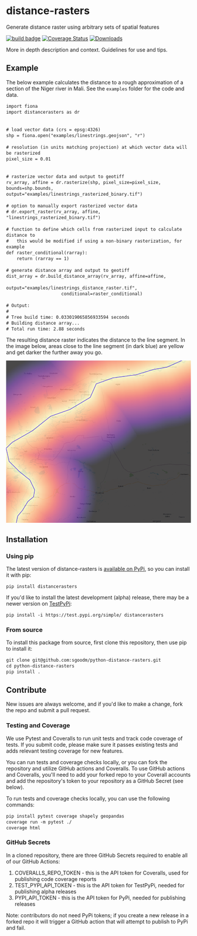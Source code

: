 # distance-rasters

Generate distance raster using arbitrary sets of spatial features

[![build badge](https://github.com/sgoodm/python-distance-rasters/actions/workflows/test-with-coverage.yml/badge.svg)](https://github.com/sgoodm/python-distance-rasters/actions/workflows/test-and-coverage.yml)
[![Coverage Status](https://coveralls.io/repos/github/sgoodm/python-distance-rasters/badge.svg)](https://coveralls.io/github/sgoodm/python-distance-rasters)
[![Downloads](https://static.pepy.tech/personalized-badge/distancerasters?period=total&units=international_system&left_color=lightgrey&right_color=brightgreen&left_text=Downloads)](https://pepy.tech/project/distancerasters)


More in depth description and context. Guidelines for use and tips.


## Example

The below example calculates the distance to a rough approximation of a section of the Niger river in Mali. See the `examples` folder for the code and data.

```
import fiona
import distancerasters as dr


# load vector data (crs = epsg:4326)
shp = fiona.open("examples/linestrings.geojson", "r")

# resolution (in units matching projection) at which vector data will be rasterized
pixel_size = 0.01


# rasterize vector data and output to geotiff
rv_array, affine = dr.rasterize(shp, pixel_size=pixel_size, bounds=shp.bounds, output="examples/linestrings_rasterized_binary.tif")

# option to manually export rasterized vector data
# dr.export_raster(rv_array, affine, "linestrings_rasterized_binary.tif")

# function to define which cells from rasterized input to calculate distance to
#   this would be modified if using a non-binary rasterization, for example
def raster_conditional(rarray):
    return (rarray == 1)

# generate distance array and output to geotiff
dist_array = dr.build_distance_array(rv_array, affine=affine,
                     output="examples/linestrings_distance_raster.tif",
                     conditional=raster_conditional)

# Output:
#
# Tree build time: 0.033019065856933594 seconds
# Building distance array...
# Total run time: 2.88 seconds
```

The resulting distance raster indicates the distance to the line segment. In the image below, areas close to the line segment (in dark blue) are yellow and get darker the further away you go.

![Stylized Example Result](examples/styled_example_result.png)



## Installation


### Using pip

The latest version of distance-rasters is [available on PyPi](https://pypi.org/project/distancerasters/), so you can install it with pip:
```
pip install distancerasters
```

If you'd like to install the latest development (alpha) release, there may be a newer version on [TestPyPi](https://test.pypi.org/project/distancerasters/):
```
pip install -i https://test.pypi.org/simple/ distancerasters
```

### From source

To install this package from source, first clone this repository, then use pip to install it:
```
git clone git@github.com:sgoodm/python-distance-rasters.git
cd python-distance-rasters
pip install .
```



## Contribute

New issues are always welcome, and if you'd like to make a change, fork the repo and submit a pull request.


### Testing and Coverage

We use Pytest and Coveralls to run unit tests and track code coverage of tests. If you submit code, please make sure it passes existing tests and adds relevant testing coverage for new features.

You can run tests and coverage checks locally, or you can fork the repository and utilize GitHub actions and Coveralls. To use GitHub actions and Coveralls, you'll need to add your forked repo to your Coverall accounts and add the repository's token to your repository as a GitHub Secret (see below).


To run tests and coverage checks locally, you can use the following commands:
```
pip install pytest coverage shapely geopandas
coverage run -m pytest ./
coverage html
```

### GitHub Secrets

In a cloned repository, there are three GitHub Secrets required to enable all of our GitHub Actions:
1. COVERALLS_REPO_TOKEN - this is the API token for Coveralls, used for publishing code coverage reports
2. TEST_PYPI_API_TOKEN - this is the API token for TestPyPi, needed for publishing alpha releases
3. PYPI_API_TOKEN - this is the API token for PyPi, needed for publishing releases

Note: contributors do not need PyPi tokens; if you create a new release in a forked repo it will trigger a GitHub action that will attempt to publish to PyPi and fail.